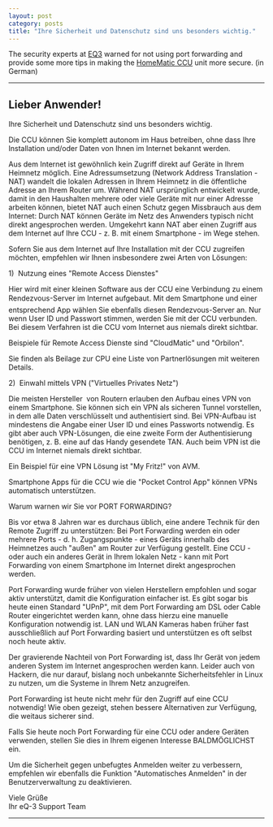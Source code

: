 ```yaml
---
layout: post
category: posts
title: "Ihre Sicherheit und Datenschutz sind uns besonders wichtig."
---
```


The security experts at [EQ3](https://www.eq-3.de/produkte/homematic.html) warned for not using port forwarding and provide some more tips in making the [HomeMatic CCU](https://www.eq-3.de/produkte/homematic/zentralen-und-gateways.html) unit more secure. (in German)

---

## Lieber Anwender!

Ihre Sicherheit und Datenschutz sind uns besonders wichtig.

Die CCU können Sie komplett autonom im Haus betreiben, ohne dass Ihre Installation und/oder Daten von Ihnen im Internet bekannt werden.

Aus dem Internet ist gewöhnlich kein Zugriff direkt auf Geräte in Ihrem Heimnetz möglich. Eine Adressumsetzung (Network Address Translation - NAT) wandelt die lokalen Adressen in Ihrem Heimnetz in die öffentliche Adresse an Ihrem Router um. Während NAT ursprünglich entwickelt wurde, damit in den Haushalten mehrere oder viele Geräte mit nur einer Adresse arbeiten können, bietet NAT auch einen Schutz gegen Missbrauch aus dem Internet: Durch NAT können Geräte im Netz des Anwenders typisch nicht direkt angesprochen werden. Umgekehrt kann NAT aber einen Zugriff aus dem Internet auf Ihre CCU - z. B. mit einem Smartphone - im Wege stehen.

Sofern Sie aus dem Internet auf Ihre Installation mit der CCU zugreifen möchten, empfehlen wir Ihnen insbesondere zwei Arten von Lösungen:

1)  Nutzung eines "Remote Access Dienstes"

Hier wird mit einer kleinen Software aus der CCU eine Verbindung zu einem Rendezvous-Server im Internet aufgebaut. Mit dem Smartphone und einer entsprechend App wählen Sie ebenfalls diesen Rendezvous-Server an. Nur wenn User ID und Passwort stimmen, werden Sie mit der CCU verbunden. Bei diesem Verfahren ist die CCU vom Internet aus niemals direkt sichtbar.

Beispiele für Remote Access Dienste sind "CloudMatic" und "Orbilon".

Sie finden als Beilage zur CPU eine Liste von Partnerlösungen mit weiteren Details.

2)  Einwahl mittels VPN ("Virtuelles Privates Netz")

Die meisten Hersteller  von Routern erlauben den Aufbau eines VPN von einem Smartphone. Sie können sich ein VPN als sicheren Tunnel vorstellen, in dem alle Daten verschlüsselt und authentisiert sind. Bei VPN-Aufbau ist mindestens die Angabe einer User ID und eines Passworts notwendig. Es gibt aber auch VPN-Lösungen, die eine zweite Form der Authentisierung benötigen, z. B. eine auf das Handy gesendete TAN. Auch beim VPN ist die CCU im Internet niemals direkt sichtbar.

Ein Beispiel für eine VPN Lösung ist "My Fritz!" von AVM.

Smartphone Apps für die CCU wie die "Pocket Control App" können VPNs automatisch unterstützen.

Warum warnen wir Sie vor PORT FORWARDING?

Bis vor etwa 8 Jahren war es durchaus üblich, eine andere Technik für den Remote Zugriff zu unterstützen: Bei Port Forwarding werden ein oder mehrere Ports - d. h. Zugangspunkte - eines Geräts innerhalb des Heimnetzes auch "außen" am Router zur Verfügung gestellt. Eine CCU - oder auch ein anderes Gerät in Ihrem lokalen Netz - kann mit Port Forwarding von einem Smartphone im Internet direkt angesprochen werden.

Port Forwarding wurde früher von vielen Herstellern empfohlen und sogar aktiv unterstützt, damit die Konfiguration einfacher ist. Es gibt sogar bis heute einen Standard "UPnP", mit dem Port Forwarding am DSL oder Cable Router eingerichtet werden kann, ohne dass hierzu eine manuelle Konfiguration notwendig ist. LAN und WLAN Kameras haben früher fast ausschließlich auf Port Forwarding basiert und unterstützen es oft selbst noch heute aktiv.

Der gravierende Nachteil von Port Forwarding ist, dass Ihr Gerät von jedem anderen System im Internet angesprochen werden kann. Leider auch von Hackern, die nur darauf, bislang noch unbekannte Sicherheitsfehler in Linux zu nutzen, um die Systeme in Ihrem Netz anzugreifen.

Port Forwarding ist heute nicht mehr für den Zugriff auf eine CCU notwendig! Wie oben gezeigt, stehen bessere Alternativen zur Verfügung, die weitaus sicherer sind.

Falls Sie heute noch Port Forwarding für eine CCU oder andere Geräten verwenden, stellen Sie dies in Ihrem eigenen Interesse BALDMÖGLICHST ein.

Um die Sicherheit gegen unbefugtes Anmelden weiter zu verbessern, empfehlen wir ebenfalls die Funktion "Automatisches Anmelden" in der Benutzerverwaltung zu deaktivieren.

Viele Grüße  
Ihr eQ-3 Support Team

---
